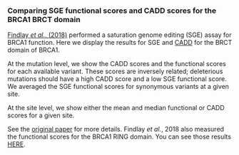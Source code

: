 ### Comparing SGE functional scores and CADD scores for the BRCA1 BRCT domain

[Findlay _et al._, (2018)](https://www.nature.com/articles/s41586-018-0461-z) performed a saturation genome editing (SGE) assay for BRCA1 function.
Here we display the results for SGE and [CADD](https://cadd.gs.washington.edu/) for the BRCT domain of BRCA1.

At the mutation level, we show the CADD scores and the functional scores for each available variant.
These scores are inversely related; deleterious mutations should have a high CADD score and a low SGE functional score.
We averaged the SGE functional scores for synonymous variants at a given site.

At the site level, we show either the mean and median functional or CADD scores for a given site.

See the [original paper](https://www.nature.com/articles/s41586-018-0461-z) for more details.
Findlay _et al._, 2018 also measured the functional scores for the BRCA1 RING domain.
You can see those results [HERE](https://dms-view.github.io/?markdown-url=https%3A%2F%2Fraw.githubusercontent.com%2Fdms-view%2FBRCA1%2Fmaster%2Fdata%2FFindlay2018%2FFindlay2018_ringdomain.md&data-url=https%3A%2F%2Fraw.githubusercontent.com%2Fdms-view%2FBRCA1%2Fmaster%2Fdata%2FFindlay2018%2FFindlay2018_ringdomain.csv&condition=SGE&site_metric=site_mean+score&mutation_metric=mut_score&selected_sites=1%2C3%2C12%2C19%2C22%2C29%2C30%2C33%2C37%2C39%2C41%2C44%2C47%2C54%2C59%2C60%2C61%2C63%2C64%2C71%2C74%2C81%2C84%2C87%2C94&pdb-url=https%3A%2F%2Fraw.githubusercontent.com%2Fdms-view%2FBRCA1%2Fmaster%2Fdata%2FFindlay2018%2F1jm7.pdb).
